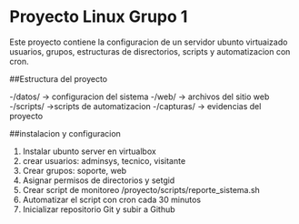 # Proyecto Linux Grupo 1

Este proyecto contiene la configuracion de un servidor ubunto virtuaizado
usuarios, grupos, estructuras de disrectorios, scripts y automatizacion con cron.

##Estructura del proyecto

-/datos/ -> configuracion del sistema
-/web/   -> archivos del sitio web
-/scripts/ ->scripts de automatizacion
-/capturas/ -> evidencias del proyecto

##instalacion y configuracion
1. Instalar ubunto server en virtualbox
2. crear usuarios: adminsys, tecnico, visitante
3. Crear grupos: soporte, web
4. Asignar permisos de directorios y setgid
5. Crear script de monitoreo /proyecto/scripts/reporte_sistema.sh
6. Automatizar el script con cron cada 30 minutos
7. Inicializar repositorio Git y subir a Github

